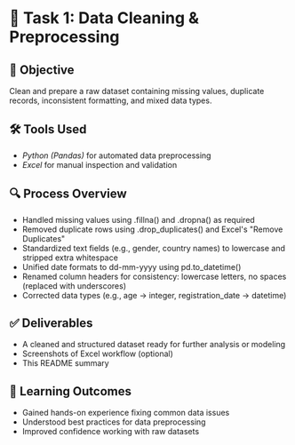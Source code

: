 # 🧹 Task 1: Data Cleaning & Preprocessing

## 📌 Objective
Clean and prepare a raw dataset containing missing values, duplicate records, inconsistent formatting, and mixed data types.

## 🛠 Tools Used
- *Python (Pandas)* for automated data preprocessing
- *Excel* for manual inspection and validation

## 🔍 Process Overview
- Handled missing values using .fillna() and .dropna() as required
- Removed duplicate rows using .drop_duplicates() and Excel's "Remove Duplicates"
- Standardized text fields (e.g., gender, country names) to lowercase and stripped extra whitespace
- Unified date formats to dd-mm-yyyy using pd.to_datetime()
- Renamed column headers for consistency: lowercase letters, no spaces (replaced with underscores)
- Corrected data types (e.g., age → integer, registration_date → datetime)

## ✅ Deliverables
- A cleaned and structured dataset ready for further analysis or modeling
- Screenshots of Excel workflow (optional)
- This README summary

## 🙌 Learning Outcomes
- Gained hands-on experience fixing common data issues
- Understood best practices for data preprocessing
- Improved confidence working with raw datasets
